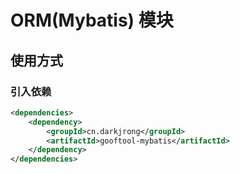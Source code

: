 # ORM(Mybatis) 模块

## 使用方式
### 引入依赖
```xml
<dependencies>
    <dependency>
        <groupId>cn.darkjrong</groupId>
        <artifactId>gooftool-mybatis</artifactId>
    </dependency>
</dependencies>
```












